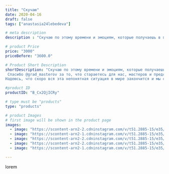 ```yaml
---
title: "Скучаю"
date: 2020-04-16
draft: false
tags: ["anastasia24lebedeva"]

# meta description
description : "Скучаю по этому времени и эмоциям, которые получаешь в процессе. Дети очень интересные люди, с ними всегда весело. Особенно интересно наблюдать за ними когда он"

# product Price
price: "3000"
priceBefore: "3600.0"

# Product Short Description
shortDescription: "Скучаю по этому времени и эмоциям, которые получаешь в процессе. Дети очень интересные люди, с ними всегда весело. Особенно интересно наблюдать за ними когда они занимаются чем//-то новым для себя.
 Спасибо @grad_masterov за то, что стараетесь для нас, мастеров и представляете наши интересы)
Надеюсь, что скоро вся эта непонятная ситуация в мире закончится и мы сможем заниматься любимым делом)"

#product ID
productID: "B_Cx2QjICRy"

# type must be "products"
type: "products"

# product Images
# first image will be shown in the product page
images:
  - image: "https://scontent-arn2-2.cdninstagram.com/v/t51.2885-15/e35/93638462_2977911638942093_6871910430546650766_n.jpg?_nc_ht=scontent-arn2-2.cdninstagram.com&_nc_cat=105&_nc_ohc=0nljXlQwHPUAX9mF3no&se=8&tp=1&oh=f7eafa3859f57b48e74c7a1b870e34dd&oe=605E80C0&ig_cache_key=MjI4ODYxMDc4Mzc1OTg0OTYwNQ%3D%3D.2"
  - image: "https://scontent-arn2-1.cdninstagram.com/v/t51.2885-15/e35/93480305_1127035290971314_638991404881773930_n.jpg?_nc_ht=scontent-arn2-1.cdninstagram.com&_nc_cat=110&_nc_ohc=wAnRuNzqhncAX-VMc62&se=8&tp=1&oh=76a5b1dfb1fe291c82bf8bce47bdba3c&oe=605FE3E3&ig_cache_key=MjI4ODYxMDc4Mzc4NTA5NTU3Ng%3D%3D.2"
  - image: "https://scontent-arn2-2.cdninstagram.com/v/t51.2885-15/e35/93584317_100306018309100_558374267418647067_n.jpg?_nc_ht=scontent-arn2-2.cdninstagram.com&_nc_cat=108&_nc_ohc=_3hmaFwiqeMAX8rV-FI&se=8&tp=1&oh=94309c2ab9fa961b60a6c573055c8ecb&oe=605F3AE1&ig_cache_key=MjI4ODYxMDc4Mzc5MzM1MDQwNQ%3D%3D.2"
  - image: "https://scontent-arn2-2.cdninstagram.com/v/t51.2885-15/e35/93819498_647934795984245_531070559817450240_n.jpg?_nc_ht=scontent-arn2-2.cdninstagram.com&_nc_cat=105&_nc_ohc=XiEmjPJVfIkAX9Q-1M_&se=7&tp=1&oh=4d34c6407ec06cbb86930bd261cff7f1&oe=606162FC&ig_cache_key=MjI4ODYxMDc4Mzc3NjU2NjQ1NA%3D%3D.2"
  - image: "https://scontent-arn2-1.cdninstagram.com/v/t51.2885-15/e35/93513059_2535051840088958_6509829770847903316_n.jpg?_nc_ht=scontent-arn2-1.cdninstagram.com&_nc_cat=102&_nc_ohc=ErVy5G4Z2OYAX93teMt&tp=1&oh=8266e26e73e7963f7b45daaabcc424ae&oe=605E4169&ig_cache_key=MjI4ODYxMDc4Mzc5MzQyNTM4MA%3D%3D.2"

---
```

lorem
